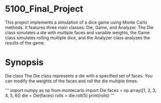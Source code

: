# 5100_Final_Project
This project implements a simulation of a dice game using Monte Carlo methods. It features three main classes: Die, Game, and Analyzer. The Die class simulates a die with multiple faces and variable weights, the Game class simulates rolling multiple dice, and the Analyzer class analyzes the results of the game.

# Synopsis

Die class
The Die class represents a die with a specified set of faces. You can modify the weights of the faces and roll the die multiple times.

'''
import numpy as np
from montecarlo import Die
faces = np.array([1, 2, 3, 4, 5, 6])
die = Die(faces)
rolls = die.roll(5)
print(rolls)
'''
